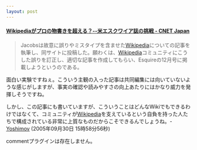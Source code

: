 ```yaml
---
layout: post
---
```

<h4><a href="http://japan.cnet.com/news/media/story/0,2000047715,20087966,00.htm?ref=rss">Wikipediaがプロの物書きを超える？--米エスクワイア誌の挑戦 - CNET Japan</a></h4>
<blockquote><p>Jacobsは故意に誤りやミスタイプを含ませた<a href="http://www.wikipedia.org/">Wikipedia</a>についての記事を執筆し、同サイトに投稿した。願わくは、<a href="http://www.wikipedia.org/">Wikipedia</a>コミュニティにこうした誤りを訂正し、適切な記事を作成してもらい、Esquireの12月号に掲載しようというのである。</p>
</blockquote>
<p>面白い実験ですねぇ。こういう主観の入った記事は共同編集には向いていないような感じがしますが、事実の確認や読みやすさの向上あたりにはかなり威力を発揮しそうですね。</p>
<p>しかし、この記事にも書いていますが、こういうことはどんなWikiでもできるわけではなくて、コミュニティが<a href="http://www.wikipedia.org/">Wikipedia</a>を支えているという自負を持った人たちで構成されている非常に上質なものだからこそできるんでしょうね。- <a href="/?page=Yoshimov" class="wikipage">Yoshimov</a> (2005年09月30日 15時58分56秒)</p>
<p><span class="error">commentプラグインは存在しません。</span> </p>
